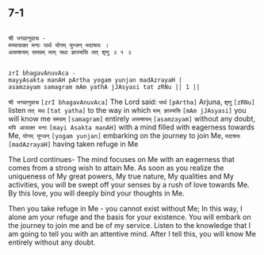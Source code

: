 ## 7-1


```shloka-sa

श्री भगवानुवाच -
मय्यासक्त मनाः पार्थ योगम् युन्जन् मदाश्रयः ।
असम्शयम् समग्रम् माम् यथा ज्ञास्यसि तत् शृणु ॥ १ ॥

```
```shloka-sa-hk

zrI bhagavAnuvAca -
mayyAsakta manAH pArtha yogam yunjan madAzrayaH |
asamzayam samagram mAm yathA jJAsyasi tat zRNu || 1 ||

```
`श्री भगवानुवाच` `[zrI bhagavAnuvAca]` The Lord said:
`पार्थ` `[pArtha]` Arjuna, `शृणु` `[zRNu]` listen `तत् यथ` `[tat yatha]` to the way in which `माम् ज्ञास्यसि` `[mAm jJAsyasi]` you will know me `समग्रम्` `[samagram]` entirely `असम्शयम्` `[asamzayam]` without any doubt, `मयि आसक्त मनाः` `[mayi Asakta manAH]` with a mind filled with eagerness towards Me, `योगम् युन्जन्` `[yogam yunjan]` embarking on the journey to join Me, `मदाश्रयः` `[madAzrayaH]` having taken refuge in Me



The Lord continues- The mind focuses on Me with an eagerness that comes from a strong wish to attain Me. As soon as you realize the uniqueness of My great powers, My true nature, My qualities and My activities, you will be swept off your senses by a rush of love towards Me. By this love, you will deeply bind your thoughts in Me.

Then you take refuge in Me - you cannot exist without Me; In this way, I alone am your refuge and the basis for your existence. You will embark on the journey to join me and be of my service. Listen to the knowledge that I am going to tell you with an attentive mind. After I tell this, you will know Me entirely without any doubt.


